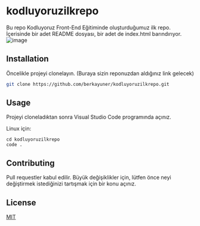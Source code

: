 # kodluyoruzilkrepo
Bu repo Kodluyoruz Front-End Eğitiminde oluşturduğumuz ilk repo. İçerisinde bir adet README dosyası, bir adet de index.html barındırıyor.
![image](https://github.com/BerkayUner/kodluyoruzilkrepo/assets/93049147/927d8ca6-ecc4-44b7-851f-903ecb732f98)


## Installation
Öncelikle projeyi clonelayın. (Buraya sizin reponuzdan aldığınız link gelecek)

```bash
git clone https://github.com/berkayuner/kodluyoruzilkrepo.git
```

## Usage
Projeyi cloneladıktan sonra Visual Studio Code programında açınız.

Linux için:
```linux
cd kodluyoruzilkrepo
code .
```
## Contributing
Pull requestler kabul edilir. Büyük değişiklikler için, lütfen önce neyi değiştirmek istediğinizi tartışmak için bir konu açınız.

## License
[MIT](https://choosealicense.com/licenses/mit/)
